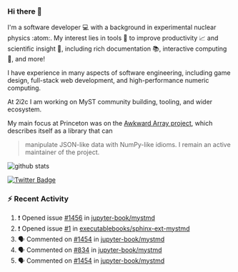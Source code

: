 ### Hi there 👋 

I'm a software developer 💻 with a background in experimental nuclear physics :atom:. My interest lies in tools :wrench: to improve productivity :chart_with_upwards_trend: and scientific insight :telescope:, including rich documentation 📚, interactive computing 🧮, and more! 

I have experience in many aspects of software engineering, including game design, full-stack web development, and high-performance numeric computing. 

At 2i2c I am working on MyST community building, tooling, and wider ecosystem. 

My main focus at Princeton was on the [Awkward Array project](awkward-array.org/), which describes itself as a library that can 
> manipulate JSON-like data with NumPy-like idioms. I remain an active maintainer of the project. 

![github stats](https://github-readme-stats.vercel.app/api?username=agoose77&show_icons=true&hide_rank=true&hide_title=true&bg_color=30,e76445,904e95&text_color=efe3ec&icon_color=efe3ec)
<!--
**agoose77/agoose77** is a ✨ _special_ ✨ repository because its `README.md` (this file) appears on your GitHub profile.

Here are some ideas to get you started:

- 🔭 I’m currently working on ...
- 🌱 I’m currently learning ...
- 👯 I’m looking to collaborate on ...
- 🤔 I’m looking for help with ...
- 💬 Ask me about ...
- 📫 How to reach me: ...
- 😄 Pronouns: ...
- ⚡ Fun fact: ...
-->

[![Twitter Badge](https://img.shields.io/twitter/follow/agoose77?style=flat-square&logo=Twitter&logoColor=white&color=cornflowerblue)](https://twitter.com/agoose77)

### :zap: Recent Activity

<!--START_SECTION:activity-->
1. ❗ Opened issue [#1456](https://github.com/jupyter-book/mystmd/issues/1456) in [jupyter-book/mystmd](https://github.com/jupyter-book/mystmd)
2. ❗ Opened issue [#1](https://github.com/executablebooks/sphinx-ext-mystmd/issues/1) in [executablebooks/sphinx-ext-mystmd](https://github.com/executablebooks/sphinx-ext-mystmd)
3. 🗣 Commented on [#1454](https://github.com/jupyter-book/mystmd/pull/1454#issuecomment-2284082838) in [jupyter-book/mystmd](https://github.com/jupyter-book/mystmd)
4. 🗣 Commented on [#834](https://github.com/jupyter-book/mystmd/issues/834#issuecomment-2284057580) in [jupyter-book/mystmd](https://github.com/jupyter-book/mystmd)
5. 🗣 Commented on [#1454](https://github.com/jupyter-book/mystmd/pull/1454#issuecomment-2283997113) in [jupyter-book/mystmd](https://github.com/jupyter-book/mystmd)
<!--END_SECTION:activity-->
